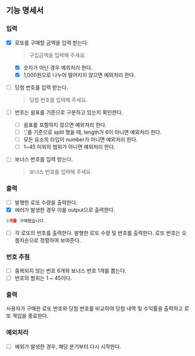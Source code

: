 ## 기능 명세서

### 입력

- [x] 로또를 구매할 금액을 입력 받는다.

  > 구입금액을 입력해 주세요.

  - [x] 숫자가 아닌 경우 예외처리 한다.
  - [x] 1,000원으로 나누어 떨어지지 않으면 예외처리 한다.

- [ ] 당첨 번호를 입력 받는다.
  > 당첨 번호를 입력해 주세요.
- [ ] 번호는 쉼표를 기준으로 구분하고 있는지 확인한다.

  - [ ] 쉼표를 포함하지 않으면 예외처리 한다.
  - [ ] ','를 기준으로 split 했을 때, length가 6이 아니면 예외처리 한다.
  - [ ] 모든 요소의 타입이 number가 아니면 예외처리 한다.
  - [ ] 1~45 이외의 범위가 아니면 예외처리 한다.

- [ ] 보너스 번호를 입력 받는다.
  > 보너스 번호를 입력해 주세요.

### 출력

- [ ] 발행한 로또 수량을 출력한다.
- [x] 에러가 발생한 경우 이를 output으로 출력한다.

```js
8개를 구매했습니다.
```

- [ ] 각 로또의 번호를 출력한다. 발행한 로또 수량 및 번호를 출력한다. 로또 번호는 오름차순으로 정렬하여 보여준다.

### 번호 추첨

- [ ] 중복되지 않는 번호 6개와 보너스 번호 1개를 뽑는다.
- [ ] 번호의 범위는 1 ~ 45이다.

### 출력

사용자가 구매한 로또 번호와 당첨 번호를 비교하여 당첨 내역 및 수익률을 출력하고 로또 게임을 종료한다.

### 예외처리

- [ ] 예외가 발생한 경우, 해당 분기부터 다시 시작한다.
